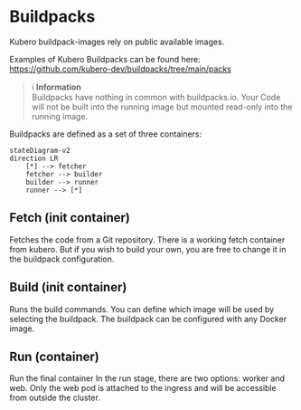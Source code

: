 # Buildpacks

<link rel="stylesheet" type="text/css" href="https://cdnjs.cloudflare.com/ajax/libs/mermaid/7.0.11/mermaid.css">
<script src="https://cdnjs.cloudflare.com/ajax/libs/mermaid/7.0.11/mermaid.js"></script>
<script>mermaid.initialize({startOnLoad:true});</script>

Kubero buildpack-images rely on public available images.

Examples of Kubero Buildpacks can be found here: https://github.com/kubero-dev/buildpacks/tree/main/packs

> ℹ️  **Information** <br>
> Buildpacks have nothing in common with buildpacks.io. Your Code will not be built into the running image but mounted read-only into the running image.


Buildpacks are defined as a set of three containers:

```mermaid
stateDiagram-v2
direction LR
    [*] --> fetcher
    fetcher --> builder
    builder --> runner
    runner --> [*]
```

## Fetch (init container)
Fetches the code from a Git repository.
There is a working fetch container from kubero. But if you wish to build your own, you are free to change it in the buildpack configuration.

## Build (init container)
Runs the build commands.
You can define which image will be used by selecting the buildpack. The buildpack can be configured with any Docker image.

## Run (container)
Run the final container
In the run stage, there are two options: worker and web. Only the web pod is attached to the ingress and will be accessible from outside the cluster.
